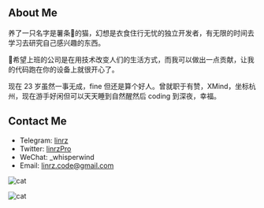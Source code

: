 ## About Me

养了一只名字是薯条🍟的猫，幻想是衣食住行无忧的独立开发者，有无限的时间去学习去研究自己感兴趣的东西。  

希望上班的公司是在用技术改变人们的生活方式，而我可以做出一点贡献，让我的代码跑在你的设备上就很开心了。

现在 23 岁虽然一事无成，fine 但还是算个好人。曾就职于有赞，XMind，坐标杭州，现在游手好闲但可以天天睡到自然醒然后 coding 到深夜，幸福。

## Contact Me
- Telegram: [linrz](https://telegram.me/linrz)
- Twitter: [linrzPro](https://twitter.com/linrzPro)
- WeChat: _whisperwind
- Email: [linrz.code@gmail.com](mailto:linrz.code@gmail.com)

![cat](http://img.lastwhisper.cn/WechatIMG341.jpeg)  

![cat](http://img.lastwhisper.cn/WechatIMG342.jpeg)